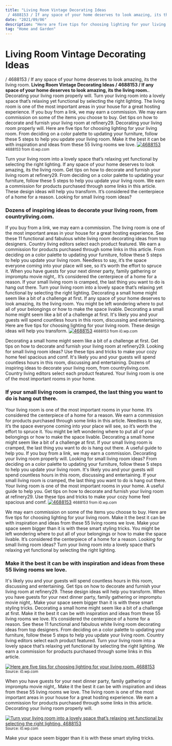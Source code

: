 ```yaml
---
title: "Living Room Vintage Decorating Ideas / 4688153 / If any space of your home deserves to look amazing, its the living room."
date: "2021/09/06"
description: "Here are five tips for choosing lighting for your living room."
tag: "Home and Garden"
---
```


# Living Room Vintage Decorating Ideas / 4688153 / If any space of your home deserves to look amazing, its the living room.
**Living Room Vintage Decorating Ideas / 4688153 / If any space of your home deserves to look amazing, its the living room.**. Decorating your living room properly will. Turn your living room into a lovely space that’s relaxing yet functional by selecting the right lighting. The living room is one of the most important areas in your house for a great hosting experience. If you buy from a link, we may earn a commission. We may earn commission on some of the items you choose to buy.
Get tips on how to decorate and furnish your living room at refinery29. Decorating your living room properly will. Here are five tips for choosing lighting for your living room. From deciding on a color palette to updating your furniture, follow these 5 steps to help you update your living room. Make it the best it can be with inspiration and ideas from these 55 living rooms we love.
[![4688153](https://i0.wp.com/000000001000015496 "4688153")](https://i0.wp.com/000000001000015496)
<small>4688153 from i0.wp.com</small>

Turn your living room into a lovely space that’s relaxing yet functional by selecting the right lighting. If any space of your home deserves to look amazing, its the living room. Get tips on how to decorate and furnish your living room at refinery29. From deciding on a color palette to updating your furniture, follow these 5 steps to help you update your living room. We earn a commission for products purchased through some links in this article. These design ideas will help you transform. It’s considered the centerpiece of a home for a reason. Looking for small living room ideas?

### Dozens of inspiring ideas to decorate your living room, from countryliving.com.
If you buy from a link, we may earn a commission. The living room is one of the most important areas in your house for a great hosting experience. See these 11 functional and fabulous white living room decorating ideas from top designers. Country living editors select each product featured. We earn a commission for products purchased through some links in this article. From deciding on a color palette to updating your furniture, follow these 5 steps to help you update your living room. Needless to say, it’s the space everyone coming into your place will see, so it’s worth the effort to spruce it. When you have guests for your next dinner party, family gathering or impromptu movie night,. It’s considered the centerpiece of a home for a reason. If your small living room is cramped, the last thing you want to do is hang out there. Turn your living room into a lovely space that’s relaxing yet functional by selecting the right lighting. Decorating a small home might seem like a bit of a challenge at first. If any space of your home deserves to look amazing, its the living room.
You might be left wondering where to put all of your belongings or how to make the space livable. Decorating a small home might seem like a bit of a challenge at first. It's likely you and your guests will spend countless hours in this room, discussing and entertaining. Here are five tips for choosing lighting for your living room. These design ideas will help you transform.
[![4688153](https://i0.wp.com/000000001000015496 "4688153")](https://i0.wp.com/000000001000015496)
<small>4688153 from i0.wp.com</small>

Decorating a small home might seem like a bit of a challenge at first. Get tips on how to decorate and furnish your living room at refinery29. Looking for small living room ideas? Use these tips and tricks to make your cozy home feel spacious and comf. It's likely you and your guests will spend countless hours in this room, discussing and entertaining. Dozens of inspiring ideas to decorate your living room, from countryliving.com. Country living editors select each product featured. Your living room is one of the most important rooms in your home.

### If your small living room is cramped, the last thing you want to do is hang out there.
Your living room is one of the most important rooms in your home. It’s considered the centerpiece of a home for a reason. We earn a commission for products purchased through some links in this article. Needless to say, it’s the space everyone coming into your place will see, so it’s worth the effort to spruce it. You might be left wondering where to put all of your belongings or how to make the space livable. Decorating a small home might seem like a bit of a challenge at first. If your small living room is cramped, the last thing you want to do is hang out there. A useful guide to help you. If you buy from a link, we may earn a commission. Decorating your living room properly will. Looking for small living room ideas? From deciding on a color palette to updating your furniture, follow these 5 steps to help you update your living room. It's likely you and your guests will spend countless hours in this room, discussing and entertaining.
If your small living room is cramped, the last thing you want to do is hang out there. Your living room is one of the most important rooms in your home. A useful guide to help you. Get tips on how to decorate and furnish your living room at refinery29. Use these tips and tricks to make your cozy home feel spacious and comf.
[![4688153](https://i0.wp.com/000000001000015496 "4688153")](https://i0.wp.com/000000001000015496)
<small>4688153 from i0.wp.com</small>

We may earn commission on some of the items you choose to buy. Here are five tips for choosing lighting for your living room. Make it the best it can be with inspiration and ideas from these 55 living rooms we love. Make your space seem bigger than it is with these smart styling tricks. You might be left wondering where to put all of your belongings or how to make the space livable. It’s considered the centerpiece of a home for a reason. Looking for small living room ideas? Turn your living room into a lovely space that’s relaxing yet functional by selecting the right lighting.

### Make it the best it can be with inspiration and ideas from these 55 living rooms we love.
It's likely you and your guests will spend countless hours in this room, discussing and entertaining. Get tips on how to decorate and furnish your living room at refinery29. These design ideas will help you transform. When you have guests for your next dinner party, family gathering or impromptu movie night,. Make your space seem bigger than it is with these smart styling tricks. Decorating a small home might seem like a bit of a challenge at first. Make it the best it can be with inspiration and ideas from these 55 living rooms we love. It’s considered the centerpiece of a home for a reason. See these 11 functional and fabulous white living room decorating ideas from top designers. From deciding on a color palette to updating your furniture, follow these 5 steps to help you update your living room. Country living editors select each product featured. Turn your living room into a lovely space that’s relaxing yet functional by selecting the right lighting. We earn a commission for products purchased through some links in this article.


[![Here are five tips for choosing lighting for your living room. 4688153](https://i1.wp.com/www.home24.de/einzelsofas/?utm_price=79999&qv_child=000000001000015496&utm_source=google&utm_medium=organic&utm_campaign=surfaces_across_google&utm_content=google_shopping "4688153")](https://i0.wp.com/000000001000015496)
<small>Source: i0.wp.com</small>

When you have guests for your next dinner party, family gathering or impromptu movie night,. Make it the best it can be with inspiration and ideas from these 55 living rooms we love. The living room is one of the most important areas in your house for a great hosting experience. We earn a commission for products purchased through some links in this article. Decorating your living room properly will.

[![Turn your living room into a lovely space that’s relaxing yet functional by selecting the right lighting. 4688153](https://i1.wp.com/www.home24.de/einzelsofas/?utm_price=79999&qv_child=000000001000015496&utm_source=google&utm_medium=organic&utm_campaign=surfaces_across_google&utm_content=google_shopping "4688153")](https://i0.wp.com/000000001000015496)
<small>Source: i0.wp.com</small>

Make your space seem bigger than it is with these smart styling tricks.